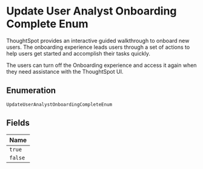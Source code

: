 
# Update User Analyst Onboarding Complete Enum

ThoughtSpot provides an interactive guided walkthrough to onboard new users. The onboarding experience leads users through a set of actions to help users get started and accomplish their tasks quickly.

The users can turn off the Onboarding experience and access it again when they need assistance with the ThoughtSpot UI.

## Enumeration

`UpdateUserAnalystOnboardingCompleteEnum`

## Fields

| Name |
|  --- |
| `true` |
| `false` |


